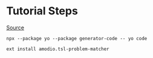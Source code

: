 # Tutorial Steps

[Source](https://code.visualstudio.com/api/get-started/your-first-extension)

```
npx --package yo --package generator-code -- yo code
```

```
ext install amodio.tsl-problem-matcher
```
